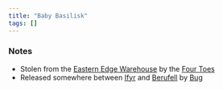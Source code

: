 ```yaml
---
title: "Baby Basilisk"
tags: []
---
```


### Notes

- Stolen from the [Eastern Edge Warehouse](content/Places/Eastern%20Edge%20Warehouse.md) by the [Four Toes](content/PCs/Four%20Toes.md)
- Released somewhere between [Ifyr](content/Places/Ifyr.md) and [Berufell](content/Places/Berufell.md) by [Bug](content/PCs/Bug.md)